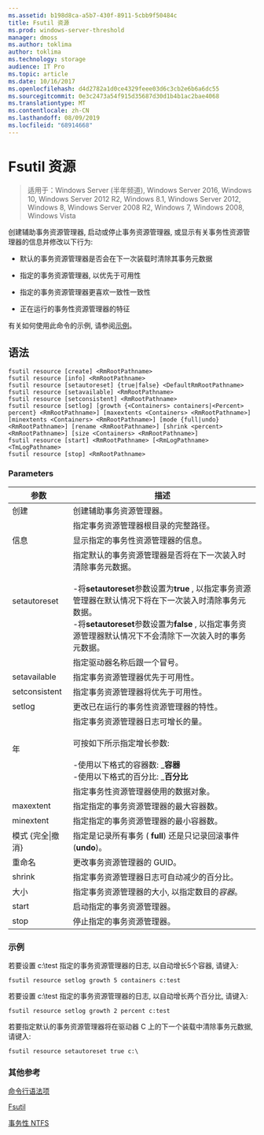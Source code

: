 ```yaml
---
ms.assetid: b198d8ca-a5b7-430f-8911-5cbb9f50484c
title: Fsutil 资源
ms.prod: windows-server-threshold
manager: dmoss
ms.author: toklima
author: toklima
ms.technology: storage
audience: IT Pro
ms.topic: article
ms.date: 10/16/2017
ms.openlocfilehash: d4d2782a1d0ce4329feee03d6c3cb2e6b6a6dc55
ms.sourcegitcommit: 0e3c2473a54f915d35687d30d1b4b1ac2bae4068
ms.translationtype: MT
ms.contentlocale: zh-CN
ms.lasthandoff: 08/09/2019
ms.locfileid: "68914668"
---
```

# <a name="fsutil-resource"></a>Fsutil 资源
>适用于：Windows Server (半年频道), Windows Server 2016, Windows 10, Windows Server 2012 R2, Windows 8.1, Windows Server 2012, Windows 8, Windows Server 2008 R2, Windows 7, Windows 2008, Windows Vista

创建辅助事务资源管理器, 启动或停止事务资源管理器, 或显示有关事务性资源管理器的信息并修改以下行为:

-   默认的事务资源管理器是否会在下一次装载时清除其事务元数据

-   指定的事务资源管理器, 以优先于可用性

-   指定的事务资源管理器更喜欢一致性一致性

-   正在运行的事务性资源管理器的特征

有关如何使用此命令的示例, 请参阅[示例](#BKMK_examples)。

## <a name="syntax"></a>语法

```
fsutil resource [create] <RmRootPathname>
fsutil resource [info] <RmRootPathname>
fsutil resource [setautoreset] {true|false} <DefaultRmRootPathname>
fsutil resource [setavailable] <RmRootPathname>
fsutil resource [setconsistent] <RmRootPathname>
fsutil resource [setlog] [growth {<Containers> containers|<Percent> percent} <RmRootPathname>] [maxextents <Containers> <RmRootPathname>] [minextents <Containers> <RmRootPathname>] [mode {full|undo} <RmRootPathname>] [rename <RmRootPathname>] [shrink <percent> <RmRootPathname>] [size <Containers> <RmRootPathname>]
fsutil resource [start] <RmRootPathname> [<RmLogPathname> <TmLogPathname>
fsutil resource [stop] <RmRootPathname>
```

### <a name="parameters"></a>Parameters

|        参数        |                                                                                                                                                                                                                                        描述                                                                                                                                                                                                                                         |
|-------------------------|--------------------------------------------------------------------------------------------------------------------------------------------------------------------------------------------------------------------------------------------------------------------------------------------------------------------------------------------------------------------------------------------------------------------------------------------------------------------------------------------|
|         创建          |                                                                                                                                                                                                                    创建辅助事务资源管理器。                                                                                                                                                                                                                     |
|    <RmRootPathname>     |                                                                                                                                                                                                        指定事务资源管理器根目录的完整路径。                                                                                                                                                                                                         |
|          信息           |                                                                                                                                                                                                            显示指定的事务性资源管理器的信息。                                                                                                                                                                                                            |
|      setautoreset       | 指定默认的事务资源管理器是否将在下一次装入时清除事务元数据。<br /><br />-将**setautoreset**参数设置为**true** , 以指定事务资源管理器在默认情况下将在下一次装入时清除事务元数据。<br />-将**setautoreset**参数设置为**false** , 以指定事务资源管理器默认情况下不会清除下一次装入时的事务元数据。 |
| <DefaultRmRootPathname> |                                                                                                                                                                                                                       指定驱动器名称后跟一个冒号。                                                                                                                                                                                                                        |
|      setavailable       |                                                                                                                                                                                                 指定事务资源管理器优先于可用性。                                                                                                                                                                                                 |
|      setconsistent      |                                                                                                                                                                                                 指定事务资源管理器将优先于可用性。                                                                                                                                                                                                 |
|         setlog          |                                                                                                                                                                                                  更改已在运行的事务性资源管理器的特性。                                                                                                                                                                                                  |
|         年          |                                                                                                  指定事务资源管理器日志可增长的量。<br /><br />可按如下所示指定增长参数:<br /><br />-使用以下格式的容器数: _**容器**<br />-使用以下格式的百分比: _**百分比**                                                                                                   |
|      <containers>       |                                                                                                                                                                                                      指定事务性资源管理器使用的数据对象。                                                                                                                                                                                                       |
|        maxextent        |                                                                                                                                                                                                指定指定的事务资源管理器的最大容器数。                                                                                                                                                                                                |
|        minextent        |                                                                                                                                                                                                指定指定的事务资源管理器的最小容器数。                                                                                                                                                                                                |
|  模式 {完全&#124;撤消}  |                                                                                                                                                                                        指定是记录所有事务 ( **full**) 还是只记录回滚事件 (**undo**)。                                                                                                                                                                                         |
|         重命名          |                                                                                                                                                                                                                  更改事务资源管理器的 GUID。                                                                                                                                                                                                                  |
|         shrink          |                                                                                                                                                                                              指定事务资源管理器日志可自动减少的百分比。                                                                                                                                                                                              |
|          大小           |                                                                                                                                                                                              指定事务资源管理器的大小, 以指定数目的*容器*。                                                                                                                                                                                               |
|          start          |                                                                                                                                                                                                                    启动指定的事务资源管理器。                                                                                                                                                                                                                    |
|          stop           |                                                                                                                                                                                                                    停止指定的事务资源管理器。                                                                                                                                                                                                                     |

### <a name="BKMK_examples"></a>示例
若要设置 c:\test 指定的事务资源管理器的日志, 以自动增长5个容器, 请键入:

```
fsutil resource setlog growth 5 containers c:test
```

若要设置 c:\test 指定的事务资源管理器的日志, 以自动增长两个百分比, 请键入:

```
fsutil resource setlog growth 2 percent c:test
```

若要指定默认的事务资源管理器将在驱动器 C 上的下一个装载中清除事务元数据, 请键入:

```
fsutil resource setautoreset true c:\  
```

### <a name="additional-references"></a>其他参考
[命令行语法项](Command-Line-Syntax-Key.md)

[Fsutil](Fsutil.md)

[事务性 NTFS](https://go.microsoft.com/fwlink/?LinkID=165402)


